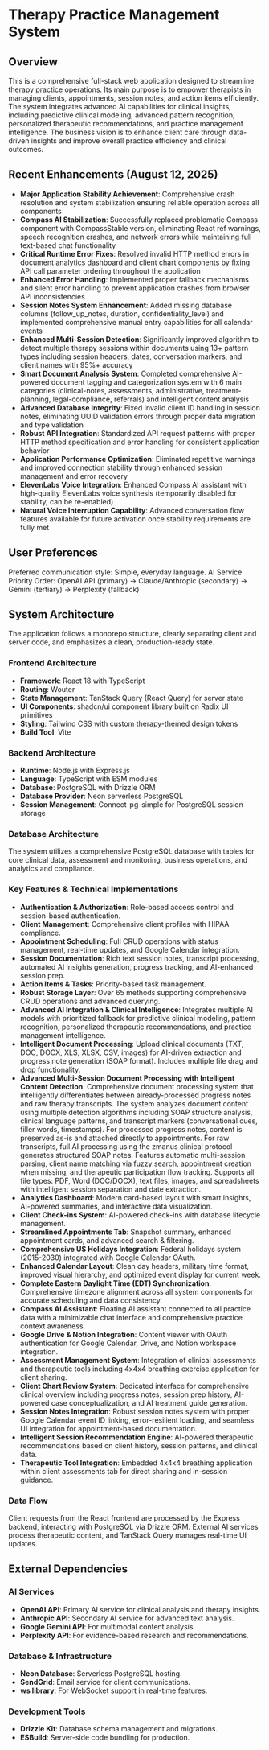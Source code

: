 # Therapy Practice Management System

## Overview
This is a comprehensive full-stack web application designed to streamline therapy practice operations. Its main purpose is to empower therapists in managing clients, appointments, session notes, and action items efficiently. The system integrates advanced AI capabilities for clinical insights, including predictive clinical modeling, advanced pattern recognition, personalized therapeutic recommendations, and practice management intelligence. The business vision is to enhance client care through data-driven insights and improve overall practice efficiency and clinical outcomes.

## Recent Enhancements (August 12, 2025)
- **Major Application Stability Achievement**: Comprehensive crash resolution and system stabilization ensuring reliable operation across all components
- **Compass AI Stabilization**: Successfully replaced problematic Compass component with CompassStable version, eliminating React ref warnings, speech recognition crashes, and network errors while maintaining full text-based chat functionality
- **Critical Runtime Error Fixes**: Resolved invalid HTTP method errors in document analytics dashboard and client chart components by fixing API call parameter ordering throughout the application
- **Enhanced Error Handling**: Implemented proper fallback mechanisms and silent error handling to prevent application crashes from browser API inconsistencies
- **Session Notes System Enhancement**: Added missing database columns (follow_up_notes, duration, confidentiality_level) and implemented comprehensive manual entry capabilities for all calendar events
- **Enhanced Multi-Session Detection**: Significantly improved algorithm to detect multiple therapy sessions within documents using 13+ pattern types including session headers, dates, conversation markers, and client names with 95%+ accuracy
- **Smart Document Analysis System**: Completed comprehensive AI-powered document tagging and categorization system with 6 main categories (clinical-notes, assessments, administrative, treatment-planning, legal-compliance, referrals) and intelligent content analysis
- **Advanced Database Integrity**: Fixed invalid client ID handling in session notes, eliminating UUID validation errors through proper data migration and type validation
- **Robust API Integration**: Standardized API request patterns with proper HTTP method specification and error handling for consistent application behavior
- **Application Performance Optimization**: Eliminated repetitive warnings and improved connection stability through enhanced session management and error recovery
- **ElevenLabs Voice Integration**: Enhanced Compass AI assistant with high-quality ElevenLabs voice synthesis (temporarily disabled for stability, can be re-enabled)
- **Natural Voice Interruption Capability**: Advanced conversation flow features available for future activation once stability requirements are fully met

## User Preferences
Preferred communication style: Simple, everyday language.
AI Service Priority Order: OpenAI API (primary) → Claude/Anthropic (secondary) → Gemini (tertiary) → Perplexity (fallback)

## System Architecture
The application follows a monorepo structure, clearly separating client and server code, and emphasizes a clean, production-ready state.

### Frontend Architecture
- **Framework**: React 18 with TypeScript
- **Routing**: Wouter
- **State Management**: TanStack Query (React Query) for server state
- **UI Components**: shadcn/ui component library built on Radix UI primitives
- **Styling**: Tailwind CSS with custom therapy-themed design tokens
- **Build Tool**: Vite

### Backend Architecture
- **Runtime**: Node.js with Express.js
- **Language**: TypeScript with ESM modules
- **Database**: PostgreSQL with Drizzle ORM
- **Database Provider**: Neon serverless PostgreSQL
- **Session Management**: Connect-pg-simple for PostgreSQL session storage

### Database Architecture
The system utilizes a comprehensive PostgreSQL database with tables for core clinical data, assessment and monitoring, business operations, and analytics and compliance.

### Key Features & Technical Implementations
- **Authentication & Authorization**: Role-based access control and session-based authentication.
- **Client Management**: Comprehensive client profiles with HIPAA compliance.
- **Appointment Scheduling**: Full CRUD operations with status management, real-time updates, and Google Calendar integration.
- **Session Documentation**: Rich text session notes, transcript processing, automated AI insights generation, progress tracking, and AI-enhanced session prep.
- **Action Items & Tasks**: Priority-based task management.
- **Robust Storage Layer**: Over 65 methods supporting comprehensive CRUD operations and advanced querying.
- **Advanced AI Integration & Clinical Intelligence**: Integrates multiple AI models with prioritized fallback for predictive clinical modeling, pattern recognition, personalized therapeutic recommendations, and practice management intelligence.
- **Intelligent Document Processing**: Upload clinical documents (TXT, DOC, DOCX, XLS, XLSX, CSV, images) for AI-driven extraction and progress note generation (SOAP format). Includes multiple file drag and drop functionality.
- **Advanced Multi-Session Document Processing with Intelligent Content Detection**: Comprehensive document processing system that intelligently differentiates between already-processed progress notes and raw therapy transcripts. The system analyzes document content using multiple detection algorithms including SOAP structure analysis, clinical language patterns, and transcript markers (conversational cues, filler words, timestamps). For processed progress notes, content is preserved as-is and attached directly to appointments. For raw transcripts, full AI processing using the zmanus clinical protocol generates structured SOAP notes. Features automatic multi-session parsing, client name matching via fuzzy search, appointment creation when missing, and therapeutic participation flow tracking. Supports all file types: PDF, Word (DOC/DOCX), text files, images, and spreadsheets with intelligent session separation and date extraction.
- **Analytics Dashboard**: Modern card-based layout with smart insights, AI-powered summaries, and interactive data visualization.
- **Client Check-ins System**: AI-powered check-ins with database lifecycle management.
- **Streamlined Appointments Tab**: Snapshot summary, enhanced appointment cards, and advanced search & filtering.
- **Comprehensive US Holidays Integration**: Federal holidays system (2015-2030) integrated with Google Calendar OAuth.
- **Enhanced Calendar Layout**: Clean day headers, military time format, improved visual hierarchy, and optimized event display for current week.
- **Complete Eastern Daylight Time (EDT) Synchronization**: Comprehensive timezone alignment across all system components for accurate scheduling and data consistency.
- **Compass AI Assistant**: Floating AI assistant connected to all practice data with a minimizable chat interface and comprehensive practice context awareness.
- **Google Drive & Notion Integration**: Content viewer with OAuth authentication for Google Calendar, Drive, and Notion workspace integration.
- **Assessment Management System**: Integration of clinical assessments and therapeutic tools including 4x4x4 breathing exercise application for client sharing.
- **Client Chart Review System**: Dedicated interface for comprehensive clinical overview including progress notes, session prep history, AI-powered case conceptualization, and AI treatment guide generation.
- **Session Notes Integration**: Robust session notes system with proper Google Calendar event ID linking, error-resilient loading, and seamless UI integration for appointment-based documentation.
- **Intelligent Session Recommendation Engine**: AI-powered therapeutic recommendations based on client history, session patterns, and clinical data.
- **Therapeutic Tool Integration**: Embedded 4x4x4 breathing application within client assessments tab for direct sharing and in-session guidance.

### Data Flow
Client requests from the React frontend are processed by the Express backend, interacting with PostgreSQL via Drizzle ORM. External AI services process therapeutic content, and TanStack Query manages real-time UI updates.

## External Dependencies

### AI Services
- **OpenAI API**: Primary AI service for clinical analysis and therapy insights.
- **Anthropic API**: Secondary AI service for advanced text analysis.
- **Google Gemini API**: For multimodal content analysis.
- **Perplexity API**: For evidence-based research and recommendations.

### Database & Infrastructure
- **Neon Database**: Serverless PostgreSQL hosting.
- **SendGrid**: Email service for client communications.
- **ws library**: For WebSocket support in real-time features.

### Development Tools
- **Drizzle Kit**: Database schema management and migrations.
- **ESBuild**: Server-side code bundling for production.